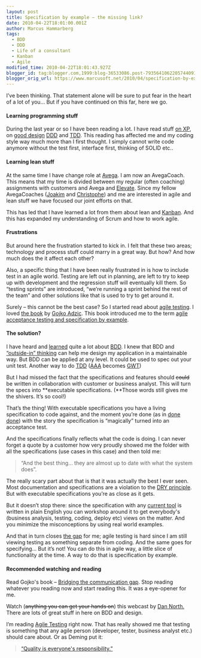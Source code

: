 ```yaml
---
layout: post
title: Specification by example – the missing link?
date: 2010-04-22T18:01:00.001Z
author: Marcus Hammarberg
tags:
  - BDD
  - DDD
  - Life of a consultant
  - Kanban
  - Agile
modified_time: 2010-04-22T18:01:43.927Z
blogger_id: tag:blogger.com,1999:blog-36533086.post-7935641062205744091
blogger_orig_url: https://www.marcusoft.net/2010/04/specification-by-example-missing-link.html
---
```


I’ve been thinking. That statement alone will be sure to put fear in the heart of a lot of you… But if you have continued on this far, here we go.

#### Learning programming stuff

During the last year or so I have been reading a lot. I have read stuff [on XP](http://jamesshore.com/Agile-Book/), on [good design](https://www.marcusoft.net/2009/07/parental-leave-reading.html) [DDD](http://www.amazon.com/Domain-Driven-Design-Tackling-Complexity-Software/dp/0321125215) and [TDD](https://www.marcusoft.net/2009/09/reference-work-3-tdd-by-example.html). This reading has affected me and my coding style way much more than I first thought. I simply cannot write code anymore without the test first, interface first, thinking of SOLID etc..

#### Learning lean stuff

At the same time I have change role at [Avega](http://www.avegagroup.se). I am now an AvegaCoach. This means that my time is divided between my regular (often coaching) assignments with customers and Avega and [Elevate](http://blog.avegagroup.se/elevate/). Since my fellow AvegaCoaches ([Joakim](http://blog.avegagroup.se/JoakimSunden/default.aspx) and [Christophe](http://blog.avegagroup.se/ChristopheAchouiantz/default.aspx)) and me are interested in agile and lean stuff we have focused our joint efforts on that.

This has led that I have learned a lot from them about lean and [Kanban](http://www.slideshare.net/marcusoftnet/kanbanboards). And this has expanded my understanding of Scrum and how to work agile.

#### Frustrations

But around here the frustration started to kick in. I felt that these two areas; technology and process stuff could marry in a great way. But how? And how much does the it affect each other?

Also, a specific thing that I have been really frustrated in is how to include test in an agile world. Testing are left out in planning, are left to try to keep up with development and the regression stuff will eventually kill them. So “testing sprints” are introduced, “we’re running a sprint behind the rest of the team” and other solutions like that is used to try to get around it.

Surely – this cannot be the best case? So I started read about [agile testing](http://www.agiletester.ca). I loved [the book](http://www.acceptancetesting.info/the-book/) by [Gojko Adzic](http://gojko.net/). This book introduced me to the term [agile acceptance testing and specification by example](http://www.acceptancetesting.info/).

#### The solution?

I have heard and [learned](https://www.marcusoft.net/2010/03/bdd-with-specflow-some-thoughts-after.html) quite a lot about [BDD](http://en.wikipedia.org/wiki/Behavior_Driven_Development). I knew that BDD and [“outside-in” thinking](http://en.wikipedia.org/wiki/Behavior_Driven_Development#Outside-In) can help me design my application in a maintainable way. But BDD can be applied at any level. It could be used to spec out your unit test. Another way to do [TDD](http://en.wikipedia.org/wiki/Test-driven_development) ([AAA](http://www.arrangeactassert.com/) becomes [GWT](http://blog.objectmentor.com/articles/2008/11/27/the-truth-about-bdd))

But I had missed the fact that the specifications and features should ~~could~~ be written in collaboration with customer or business analyst. This will turn the specs into **executable specifications. (**Those words still gives me the shivers. It’s so cool!)

That’s the thing! With executable specifications you have a living specification to code against, and the moment you’re done (as in [done done](http://jamesshore.com/Agile-Book/done_done.html)) with the story the specification is “magically” turned into an acceptance test.

And the specifications finally reflects what the code is doing. I can never forget a quote by a customer how very proudly showed me the folder with all the specifications (use cases in this case) and then told me:

> “And the best thing… they are almost up to date with what the system does”.

The really scary part about that is that it was actually the best I ever seen. Most documentation and specifications are a violation to the [DRY principle](http://en.wikipedia.org/wiki/Don't_repeat_yourself). But with executable specifications you’re as close as it gets.

But it doesn’t stop there: since the specification with any [current tool](http://www.specflow.org) is written in plain English you can workshop around it to get everybody's (business analysis, testing, coding, deploy etc) views on the matter. And you minimize the misconceptions by using real world examples.

And that in turn closes [the gap](http://www.acceptancetesting.info/the-book/) for me; agile testing is hard since I am still viewing testing as something separate from coding. And the same goes for specifying… But it’s not! You can do this in agile way, a little slice of functionality at the time. A way to do that is specification by example.

#### Recommended watching and reading

Read Gojko's book – [Bridging the communication gap](http://www.acceptancetesting.info/the-book/). Stop reading whatever you reading now and start reading this. It was a eye-opener for me.

Watch (~~anything you can get your hands on~~) this webcast by [Dan North.](http://www.infoq.com/presentations/bdd-dan-north) There are lots of great stuff in here on BDD and design.

I’m reading [Agile Testing](http://www.agiletester.ca) right now. That has really showed me that testing is something that any agile person (developer, tester, business analyst etc.) should care about. Or as Deming put it:

> [“Quality is everyone's responsibility.”](http://thinkexist.com/quotes/w._edwards_deming/)
